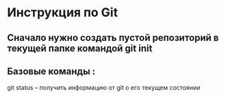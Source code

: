 # Инструкция по Git
## Сначало нужно создать пустой репозиторий в текущей папке командой git init
## Базовые команды :
git status – получить информацию от git о его текущем состоянии

